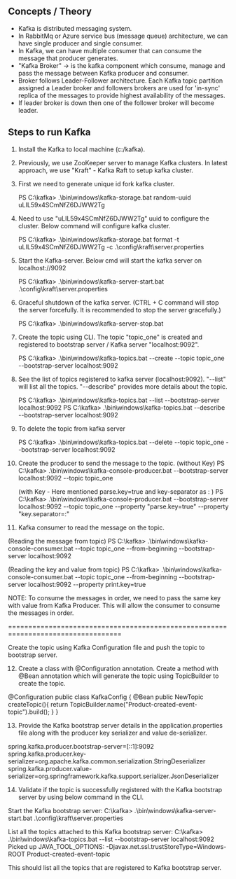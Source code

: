 ## Concepts / Theory

- Kafka is distributed messaging system. 
- In RabbitMq or Azure service bus (message queue) architecture, we can have single producer 
and single consumer.
- In Kafka, we can have multiple consumer that can consume the message that producer generates.
- "Kafka Broker" -> is the kafka component which consume, manage and pass the message between 
Kafka producer and consumer. 
- Broker follows Leader-Follower architecture. Each Kafka topic partition assigned a Leader
broker and followers brokers are used for 'in-sync' replica of the messages to provide highest availability of the messages. 
- If leader broker is down then one of the follower broker will become leader.

## Steps to run Kafka

1. Install the Kafka to local machine (c:/kafka).
2. Previously, we use ZooKeeper server to manage Kafka clusters. In latest approach, we use "Kraft" - Kafka Raft to setup kafka cluster. 
3. First we need to generate unique id fork kafka cluster. 

   PS C:\kafka> .\bin\windows\kafka-storage.bat random-uuid
   uLIL59x4SCmNfZ6DJWW2Tg

4. Need to use "uLIL59x4SCmNfZ6DJWW2Tg" uuid to configure the cluster. Below command will configure kafka cluster.

   PS C:\kafka> .\bin\windows\kafka-storage.bat format -t uLIL59x4SCmNfZ6DJWW2Tg -c .\config\kraft\server.properties

5. Start the Kafka-server. Below cmd will start the kafka server on localhost://9092 

   PS C:\kafka> .\bin\windows\kafka-server-start.bat .\config\kraft\server.properties

6. Graceful shutdown of the kafka server. (CTRL + C command will stop the server forcefully. It is recommended to stop the server gracefully.)

   PS C:\kafka> .\bin\windows\kafka-server-stop.bat

7. Create the topic using CLI. The topic "topic_one" is created and registered to bootstrap server / Kafka server "localhost:9092".

   PS C:\kafka>  .\bin\windows\kafka-topics.bat --create --topic topic_one --bootstrap-server localhost:9092

8. See the list of topics registered to kafka server (localhost:9092). "--list" will list all the topics. "--describe" provides more details about the topic.

   PS C:\kafka> .\bin\windows\kafka-topics.bat --list --bootstrap-server localhost:9092
   PS C:\kafka> .\bin\windows\kafka-topics.bat --describe --bootstrap-server localhost:9092

9. To delete the topic from kafka server

   PS C:\kafka> .\bin\windows\kafka-topics.bat --delete --topic topic_one --bootstrap-server localhost:9092

10. Create the producer to send the message to the topic.
   (without Key)
   PS C:\kafka> .\bin\windows\kafka-console-producer.bat --bootstrap-server localhost:9092 --topic topic_one

    (with Key - Here mentioned parse.key=true and key-separator as : )
    PS C:\kafka> .\bin\windows\kafka-console-producer.bat --bootstrap-server localhost:9092 --topic topic_one --property "parse.key=true" --property "key.separator=:"

11. Kafka consumer to read the message on the topic. 

   (Reading the message from topic)
   PS C:\kafka> .\bin\windows\kafka-console-consumer.bat --topic topic_one --from-beginning --bootstrap-server localhost:9092

   (Reading the key and value from topic)
   PS C:\kafka> .\bin\windows\kafka-console-consumer.bat --topic topic_one --from-beginning --bootstrap-server localhost:9092 --property print.key=true

NOTE: To consume the messages in order, we need to pass the same key with value from Kafka Producer. This will allow the consumer to consume the messages in order. 

==================================================================================

Create the topic using Kafka Configuration file and push the topic to bootstrap server. 

12. Create a class with @Configuration annotation. Create a method with @Bean annotation which will generate the topic using TopicBuilder to create the topic.

@Configuration
public class KafkaConfig {
    @Bean
    public NewTopic createTopic(){
        return TopicBuilder.name("Product-created-event-topic").build();
    }
}

13. Provide the Kafka bootstrap server details in the application.properties file along with the producer key serializer and value de-serializer. 

spring.kafka.producer.bootstrap-server=[::1]:9092
spring.kafka.producer.key-serializer=org.apache.kafka.common.serialization.StringDeserializer
spring.kafka.producer.value-serializer=org.springframework.kafka.support.serializer.JsonDeserializer 

14. Validate if the topic is successfully registered with the Kafka bootstrap server by using below command in the CLI. 

Start the Kafka bootstrap server:
    C:\kafka> .\bin\windows\kafka-server-start.bat .\config\kraft\server.properties 

List all the topics attached to this Kafka bootstrap server:
    C:\kafka> .\bin\windows\kafka-topics.bat --list --bootstrap-server localhost:9092
    Picked up JAVA_TOOL_OPTIONS: -Djavax.net.ssl.trustStoreType=Windows-ROOT
    Product-created-event-topic

This should list all the topics that are registered to Kafka bootstrap server. 
